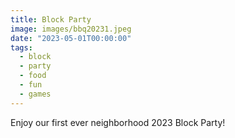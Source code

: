 ```yaml
---
title: Block Party
image: images/bbq20231.jpeg
date: "2023-05-01T00:00:00"
tags:
  - block
  - party
  - food
  - fun
  - games
---
```

Enjoy our first ever neighborhood 2023 Block Party!
